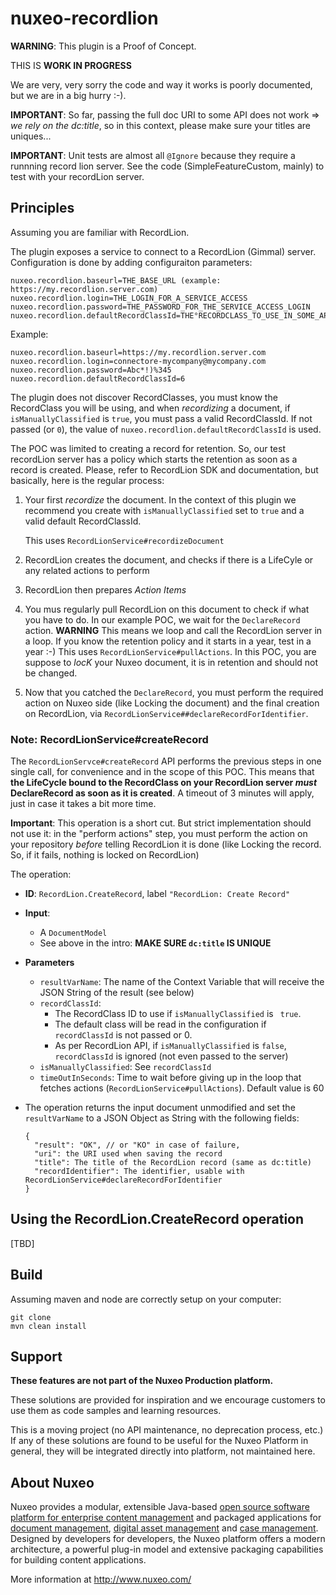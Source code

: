 nuxeo-recordlion
===================

**WARNING**: This plugin is a Proof of Concept. 

THIS IS **WORK IN PROGRESS**

We are very, very sorry the code and way it works is poorly documented, but we are in a big hurry :-).

**IMPORTANT**: So far, passing the full doc URI to some API does not work => _we rely on the dc:title_, so in this context, please make sure your titles are uniques...

**IMPORTANT**: Unit tests are almost all `@Ignore` because they require a runnning record lion server. See the code (SimpleFeatureCustom, mainly) to test with your recordLion server.

## Principles

Assuming you are familiar with RecordLion.

The plugin exposes a service to connect to a RecordLion (Gimmal) server. Configuration is done by adding configuraiton parameters:

```
nuxeo.recordlion.baseurl=THE_BASE_URL (example: https://my.recordlion.server.com)
nuxeo.recordlion.login=THE_LOGIN_FOR_A_SERVICE_ACCESS
nuxeo.recordlion.password=THE_PASSWORD_FOR_THE_SERVICE_ACCESS_LOGIN
nuxeo.recordlion.defaultRecordClassId=THE°RECORDCLASS_TO_USE_IN_SOME_API
```

Example:

```
nuxeo.recordlion.baseurl=https://my.recordlion.server.com
nuxeo.recordlion.login=connectore-mycompany@mycompany.com
nuxeo.recordlion.password=Abc*!)%345
nuxeo.recordlion.defaultRecordClassId=6
```

The plugin does not discover RecordClasses, you must know the RecordClass you will be using, and when _recordizing_ a document, if `isManuallyClassified` is `true`, you must pass a valid RecordClassId. If not passed (or `0`), the value of `nuxeo.recordlion.defaultRecordClassId` is used.

The POC was limited to creating a record for retention. So, our test recordLion server has a policy which starts the retention as soon as a record is created. Please, refer to RecordLion SDK and documentation, but basically, here is the regular process:

1. Your first _recordize_  the document. In the context of this plugin we recommend you create with `isManuallyClassified` set to `true` and a valid default RecordClassId.

    This uses `RecordLionService#recordizeDocument`
    
2. RecordLion creates the document, and checks if there is a LifeCyle or any related actions to perform
3. RecordLion then prepares _Action Items_
4. You mus regularly pull RecordLion on this document to check if what you have to do. In our example POC, we wait for the `DeclareRecord` action. **WARNING** This means we loop and call the RecordLion server in a loop. If you know the retention policy and it starts in a year, test in a year :-) This uses `RecordLionService#pullActions`. In this POC, you are suppose to _locK_  your Nuxeo document, it is in retention and should not be changed.
5. Now that you catched the `DeclareRecord`, you must perform the required action on Nuxeo side (like Locking the document) and the final creation on RecordLion, via `RecordLionService##declareRecordForIdentifier`.

### Note: RecordLionService#createRecord

The `RecordLionServce#createRecord` API performs the previous steps in one single call, for convenience and in the scope of this POC. This means that **the LifeCycle bound to the RecordClass on your RecordLion server _must_ DeclareRecord as soon as it is created**. A timeout of 3 minutes will apply, just in case it takes a bit more time.

**Important**: This operation is a short cut. But strict implementation should not use it: in the "perform actions" step, you must perform the action on your repository _before_  telling RecordLion it is done (like Locking the record. So, if it fails, nothing is locked on RecordLion)

The operation:

* **ID**: `RecordLion.CreateRecord`, label `"RecordLion: Create Record"`
* **Input**:
  * A `DocumentModel`
  * See above in the intro: **MAKE SURE `dc:title`  IS UNIQUE**
* **Parameters**
  * `resultVarName`: The name of the Context Variable that will receive the JSON String of the result (see below)
  * `recordClassId`:
    * The RecordClass ID to use if `isManuallyClassified` is ` true`.
    * The default class will be read in the configuration if `recordClassId` is not passed or 0.
    * As per RecordLion API, if `isManuallyClassified` is `false`, `recordClassId` is ignored (not even passed to the server)
  * `isManuallyClassified`: See `recordClassId`
  * `timeOutInSeconds`: Time to wait before giving up in the loop that fetches actions (`RecordLionService#pullActions`). Default value is 60
* The operation returns the input document unmodified and set the `resultVarName` to a JSON Object as String with the following fields:

    ```
    {
      "result": "OK", // or "KO" in case of failure,
      "uri": the URI used when saving the record
      "title": The title of the RecordLion record (same as dc:title)
      "recordIdentifier": The identifier, usable with RecordLionService#declareRecordForIdentifier
    }
    ```


## Using the RecordLion.CreateRecord operation

[TBD]


## Build

Assuming maven and node are correctly setup on your computer:

```
git clone 
mvn clean install
```

## Support

**These features are not part of the Nuxeo Production platform.**

These solutions are provided for inspiration and we encourage customers to use them as code samples and learning resources.

This is a moving project (no API maintenance, no deprecation process, etc.) If any of these solutions are found to be useful for the Nuxeo Platform in general, they will be integrated directly into platform, not maintained here.


## About Nuxeo

Nuxeo provides a modular, extensible Java-based [open source software platform for enterprise content management](http://www.nuxeo.com/en/products/ep) and packaged applications for [document management](http://www.nuxeo.com/en/products/document-management), [digital asset management](http://www.nuxeo.com/en/products/dam) and [case management](http://www.nuxeo.com/en/products/case-management). Designed by developers for developers, the Nuxeo platform offers a modern architecture, a powerful plug-in model and extensive packaging capabilities for building content applications.

More information at <http://www.nuxeo.com/>
